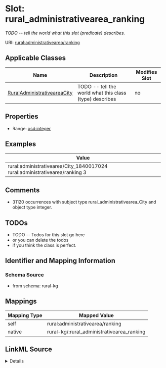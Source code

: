 

# Slot: rural_administrativearea_ranking


_TODO -- tell the world what this slot (predicate) describes._





URI: [rural:administrativearea/ranking](http://sail.ua.edu/ruralkg/administrativearea/ranking)



<!-- no inheritance hierarchy -->





## Applicable Classes

| Name | Description | Modifies Slot |
| --- | --- | --- |
| [RuralAdministrativeareaCity](../classes/RuralAdministrativeareaCity.md) | TODO -- tell the world what this class (type) describes |  no  |







## Properties

* Range: [xsd:integer](http://www.w3.org/2001/XMLSchema#integer)






## Examples

| Value |
| --- |
| rural:administrativearea/City_1840017024 rural:administrativearea/ranking 3 |

## Comments

* 31120 occurrences with subject type rural_administrativearea_City and object type integer.

## TODOs

* TODO -- Todos for this slot go here
* or you can delete the todos
* if you think the class is perfect.

## Identifier and Mapping Information







### Schema Source


* from schema: rural-kg




## Mappings

| Mapping Type | Mapped Value |
| ---  | ---  |
| self | rural:administrativearea/ranking |
| native | rural-kg/:rural_administrativearea_ranking |




## LinkML Source

<details>
```yaml
name: rural_administrativearea_ranking
description: TODO -- tell the world what this slot (predicate) describes.
todos:
- TODO -- Todos for this slot go here
- or you can delete the todos
- if you think the class is perfect.
comments:
- 31120 occurrences with subject type rural_administrativearea_City and object type
  integer.
examples:
- value: rural:administrativearea/City_1840017024 rural:administrativearea/ranking
    3
from_schema: rural-kg
rank: 1000
slot_uri: rural:administrativearea/ranking
alias: rural_administrativearea_ranking
domain_of:
- rural_administrativearea_City
range: integer

```
</details>